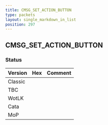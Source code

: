 ```yaml
---
title: CMSG_SET_ACTION_BUTTON
type: packets
layout: single_markdown_in_list
position: 297
---
```


## CMSG_SET_ACTION_BUTTON

### Status

Version | Hex | Comment
---------- | ---------- | ---------- 
Classic |  |  
TBC |  |  
WotLK |  |  
Cata |  |  
MoP |  |  